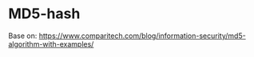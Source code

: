 # MD5-hash
Base on: https://www.comparitech.com/blog/information-security/md5-algorithm-with-examples/
